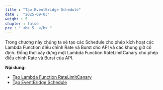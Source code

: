 ```yaml
---
title : "Tạo EventBridge Schedule"
date :  "2025-09-03" 
weight : 5
chapter : false
pre : " <b> 5. </b> "
---
```


Trong chương này chúng ta sẽ tạo các Schedule cho phép kích hoạt các Lambda Function điều chỉnh Rate và Burst cho API và các khung giờ cố định. Đồng thời xây dựng một Lambda Function RateLimitCanary cho phép điều chỉnh Rate và Burst của API.

**Nội dung:**
- [Tạo Lambda Function RateLimitCanary](5.1-Create-RateLimitCanary-Function/)
- [Tạo EventBridge Schedule](5.2-Create-EventBridge-Schedule/)

